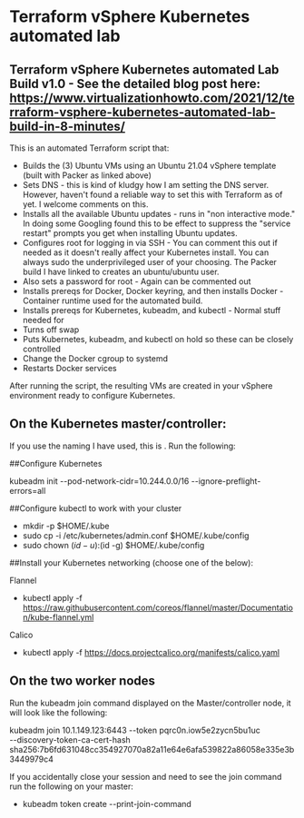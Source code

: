 # Terraform vSphere Kubernetes automated lab
## Terraform vSphere Kubernetes automated Lab Build v1.0 - See the detailed blog post here: https://www.virtualizationhowto.com/2021/12/terraform-vsphere-kubernetes-automated-lab-build-in-8-minutes/ 

This is an automated Terraform script that:

- Builds the (3) Ubuntu VMs using an Ubuntu 21.04 vSphere template (built with Packer as linked above)
- Sets DNS - this is kind of kludgy how I am setting the DNS server.  However, haven't found a reliable way to set this with Terraform as of yet.  I welcome comments on this.
- Installs all the available Ubuntu updates - runs in "non interactive mode."  In doing some Googling found this to be effect to suppress the "service restart" prompts you get when installing Ubuntu updates.
- Configures root for logging in via SSH - You can comment this out if needed as it doesn't really affect your Kubernetes install.  You can always sudo the underprivileged user of your choosing.  The Packer build I have linked to creates an ubuntu/ubuntu user.
- Also sets a password for root - Again can be commented out
- Installs prereqs for Docker, Docker keyring, and then installs Docker - Container runtime used for the automated build.
- Installs prereqs for Kubernetes, kubeadm, and kubectl - Normal stuff needed for 
- Turns off swap
- Puts Kubernetes, kubeadm, and kubectl on hold so these can be closely controlled
- Change the Docker cgroup to systemd
- Restarts Docker services

After running the script, the resulting VMs are created in your vSphere environment ready to configure Kubernetes.


## On the Kubernetes master/controller:

If you use the naming I have used, this is .  Run the following:

##Configure Kubernetes

kubeadm init --pod-network-cidr=10.244.0.0/16 --ignore-preflight-errors=all

##Configure kubectl to work with your cluster

- mkdir -p $HOME/.kube
- sudo cp -i /etc/kubernetes/admin.conf $HOME/.kube/config
- sudo chown $(id -u):$(id -g) $HOME/.kube/config

##Install your Kubernetes networking (choose one of the below):

Flannel
- kubectl apply -f https://raw.githubusercontent.com/coreos/flannel/master/Documentation/kube-flannel.yml

Calico
- kubectl apply -f https://docs.projectcalico.org/manifests/calico.yaml</code></pre>



## On the two worker nodes

Run the kubeadm join command displayed on the Master/controller node, it will look like the following:

kubeadm join 10.1.149.123:6443 --token pqrc0n.iow5e2zycn5bu1uc \
        --discovery-token-ca-cert-hash sha256:7b6fd631048cc354927070a82a11e64e6afa539822a86058e335e3b3449979c4

If you accidentally close your session and need to see the join command run the following on your master:

- kubeadm token create --print-join-command
